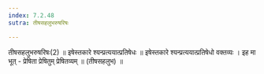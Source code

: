 ```yaml
---
index: 7.2.48
sutra: तीषसहलुभरुषरिषः

---
```

तीषसहलुभरुषरिषः(2) ॥ इषेस्तकारे श्यन्प्रत्ययात्प्रतिषेधः ॥ इषेस्तकारे श्यन्प्रत्ययात्प्रतिषेधो वक्तव्यः । इह मा भूत् - प्रेषिता प्रेषितुम् प्रेषितव्यम् ॥ (तीषसहलुभ) ॥